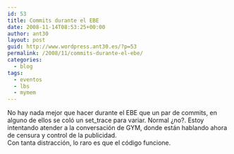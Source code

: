 ```yaml
---
id: 53
title: Commits durante el EBE
date: 2008-11-14T08:53:25+00:00
author: ant30
layout: post
guid: http://www.wordpress.ant30.es/?p=53
permalink: /2008/11/commits-durante-el-ebe/
categories:
  - blog
tags:
  - eventos
  - lbs
  - mymem
---
```

No hay nada mejor que hacer durante el EBE que un par de commits, en alguno de ellos se coló un set_trace para variar. Normal ¿no?. Estoy intentando atender a la conversación de GYM, donde están hablando ahora de censura y control de la publicidad.  
Con tanta distracción, lo raro es que el código funcione.